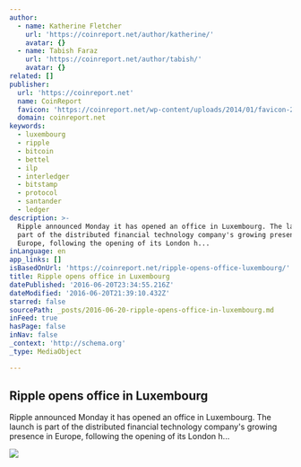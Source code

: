 ```yaml
---
author:
  - name: Katherine Fletcher
    url: 'https://coinreport.net/author/katherine/'
    avatar: {}
  - name: Tabish Faraz
    url: 'https://coinreport.net/author/tabish/'
    avatar: {}
related: []
publisher:
  url: 'https://coinreport.net'
  name: CoinReport
  favicon: 'https://coinreport.net/wp-content/uploads/2014/01/favicon-2.ico'
  domain: coinreport.net
keywords:
  - luxembourg
  - ripple
  - bitcoin
  - bettel
  - ilp
  - interledger
  - bitstamp
  - protocol
  - santander
  - ledger
description: >-
  Ripple announced Monday it has opened an office in Luxembourg. The launch is
  part of the distributed financial technology company's growing presence in
  Europe, following the opening of its London h...
inLanguage: en
app_links: []
isBasedOnUrl: 'https://coinreport.net/ripple-opens-office-luxembourg/'
title: Ripple opens office in Luxembourg
datePublished: '2016-06-20T23:34:55.216Z'
dateModified: '2016-06-20T21:39:10.432Z'
starred: false
sourcePath: _posts/2016-06-20-ripple-opens-office-in-luxembourg.md
inFeed: true
hasPage: false
inNav: false
_context: 'http://schema.org'
_type: MediaObject

---
```

<article style=""><h1>Ripple opens office in Luxembourg</h1><p>Ripple announced Monday it has opened an office in Luxembourg. The launch is part of the distributed financial technology company's growing presence in Europe, following the opening of its London h...</p><img src="https://coinreport.net/wp-content/uploads/2016/06/Ripple-Logo_Final-SQUARED-150x150.png" /></article>